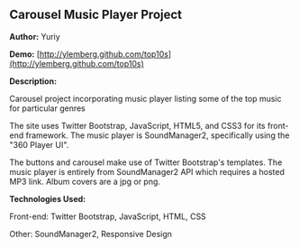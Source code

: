 Carousel Music Player Project
---------------------



**Author:** Yuriy

**Demo:** [http://ylemberg.github.com/top10s](http://ylemberg.github.com/top10s)

**Description:**

Carousel project incorporating music player listing some of the top music for particular genres

The site uses Twitter Bootstrap, JavaScript, HTML5, and CSS3 for its front-end framework. The music player is SoundManager2, specifically using the "360 Player UI".

The buttons and carousel make use of Twitter Bootstrap's templates. The music player is entirely from SoundManager2 API which requires a hosted MP3 link. Album covers are a jpg or png.

**Technologies Used:**


Front-end: 
Twitter Bootstrap, JavaScript, HTML, CSS

Other:
SoundManager2, Responsive Design
